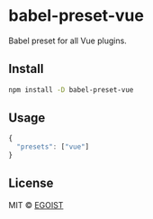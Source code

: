 # babel-preset-vue

Babel preset for all Vue plugins.

## Install

```bash
npm install -D babel-preset-vue
```

## Usage

```js
{
  "presets": ["vue"]
}
```

## License

MIT &copy; [EGOIST](https://github.com/egoist)
